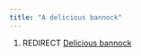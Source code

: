 ```yaml
---
title: "A delicious bannock"
---
```


1.  REDIRECT [Delicious bannock](Delicious_bannock "wikilink")